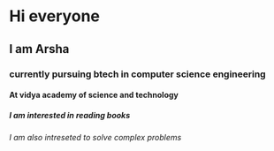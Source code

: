 # Hi everyone
## I am Arsha 
### currently pursuing btech in computer science engineering
#### At vidya academy of science and technology
##### I am interested in reading books
###### I am also intreseted to solve complex problems
